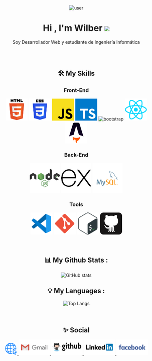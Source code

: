 <div align="center">
  <img width="100" height="100" src="https://img.icons8.com/small/100/user.png" alt="user"/>
</div>

<h1 align="center"><b>Hi , I'm Wilber </b><img src="https://media.giphy.com/media/hvRJCLFzcasrR4ia7z/giphy.gif" width="35"></h1>

<div align="center">
  <p>Soy Desarrollador Web y estudiante de Ingeniería Informática</p>
  <p></p>
</div>



<!--
**wilberdhp/wilberdhp** is a ✨ _special_ ✨ repository because its `README.md` (this file) appears on your GitHub profile.

Here are some ideas to get you started:

- 🔭 I’m currently working on ...
- 🌱 I’m currently learning ...
- 👯 I’m looking to collaborate on ...
- 🤔 I’m looking for help with ...
- 💬 Ask me about ...
- 📫 How to reach me: ...
- 😄 Pronouns: ...
- ⚡ Fun fact: ...
-->



<!--Languages and Tools Section--> 
<!--
<h2 align="center">Lᴀɴɢᴜᴀɢᴇs ᴀɴᴅ Tᴏᴏʟs</h2> 
<p align="center">
<img width="500px"  src="https://skillicons.dev/icons?i=py,java,js,html,css,react,nodejs,express,django,md,solidity,postgres,mongo,git,vscode,docker,aws,postman,supabase,astro,linux&perline=10"  />
</p>
<br />
-->

<br>
<br>

<h2 align="center">🛠️ My Skills</h2>
<div align="center">
  <h3>Front-End</h3>
  <img width="70" src="./assets/html.svg" alt="html5"/>
  <img width="70" src="./assets/css.svg" alt="css3"/>
  <img width="70" src="./assets/javascript.svg" alt="javascript"/>
  <img width="70" src="assets/typescript.svg" alt="typescript"/>
  <img width="70" src="https://img.icons8.com/color/96/bootstrap--v2.png" alt="bootstrap"/>
  <img width="70" src="./assets/react.svg" alt="react"/>
  <img width="70" src="./assets/astro2.svg" alt="astro">
</div>

<div align="center">
  <h3>Back-End</h3>
  <img width="96" src="./assets/node.svg" alt="node-js"/>
  <img width="96" src="./assets/express.svg" alt="express-js"/>
  <img width="96" src="./assets/mysql.svg" alt="mysql"/>

</div>

<div align="center">
  <h3>Tools</h3>
  <img width="70" src="./assets/vscode.svg" alt="vscode"/>
  <img width="70" src="./assets/git.svg" alt="git"/>
  <img width="70" src="./assets/bash.svg" alt="bash"/>
  <img width="70" src="./assets/github.svg" alt="github"/>
</div>

<br>
<br>

<div align="center">
  <h2>📊 My Github Stats :</h2>
  <img align="center" alt="GitHub stats" width="500" src="https://github-readme-stats.vercel.app/api?username=wilberdhp&show_icons=true&count_private=true&include_all_commits=true&theme=radical">
</div>


<div align="center">
  <h2>💡 My Languages :</h2>
  <img align="center" alt="Top Langs" width="500" src="https://github-readme-stats.vercel.app/api/top-langs/?username=wilberdhp&langs_count_private=true&theme=radical&card_width=445">
</div>

<br>
<br>

<div align="center">
  <h2>✨ Social</h2>
  <a href="#hola">
    <img height="40" src="./assets/web.png" alt="web"/>
  </a>
  <a href="#hola">
    <img height="50" src="./assets/gmail.svg" alt="gmail"/>
  </a>
  <a href="#hola">
    <img height="50" src="./assets/github-cuenta.svg" alt="github"/>
  </a>
  <a href="#hola">
    <img height="50" src="./assets/linkedin.svg" alt="linkedin"/>
  </a>
  <a href="#hola">
    <img height="50" src="./assets/facebook.svg" alt="facebook"/>
  </a>  
</div>